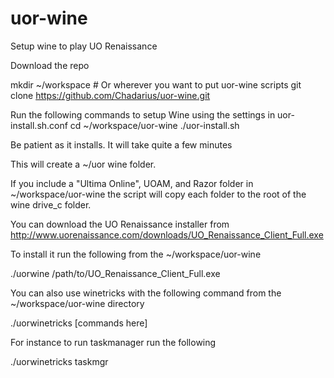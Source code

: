 # uor-wine
Setup wine to play UO Renaissance

Download the repo

mkdir ~/workspace # Or wherever you want to put uor-wine scripts
git clone https://github.com/Chadarius/uor-wine.git

Run the following commands to setup Wine using the settings in uor-install.sh.conf
cd ~/workspace/uor-wine
./uor-install.sh

Be patient as it installs. It will take quite a few minutes

This will create a ~/uor wine folder. 

If you include a "Ultima Online", UOAM, and Razor folder in ~/workspace/uor-wine the script will copy each folder to the root of the wine drive_c folder.

You can download the UO Renaissance installer from http://www.uorenaissance.com/downloads/UO_Renaissance_Client_Full.exe

To install it run the following from the ~/workspace/uor-wine

./uorwine /path/to/UO_Renaissance_Client_Full.exe

You can also use winetricks with the following command from the ~/workspace/uor-wine directory

./uorwinetricks [commands here]

For instance to run taskmanager run the following

./uorwinetricks taskmgr




